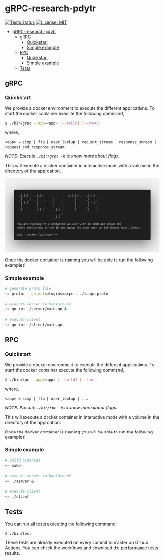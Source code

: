 # gRPC-research-pdytr

[![Tests Status][workflowbadge]][workflowurl]
[![License: MIT][licensebadge]][licenseurl]

- [gRPC-research-pdytr](#grpc-research-pdytr)
  - [gRPC](#grpc)
    - [Quickstart](#quickstart)
    - [Simple example](#simple-example)
  - [RPC](#rpc)
    - [Quickstart](#quickstart-1)
    - [Simple example](#simple-example-1)
  - [Tests](#tests)

## gRPC

### Quickstart

We provide a docker environment to execute the different applications. To start the docker container execute the following command,

```sh
$ ./bin/grpc --app=<app> [--build] [--root]
```

where,

```
<app> = simp | ftp | user_lookup | request_stream | response_stream | request_and_response_stream
```

_NOTE: Execute `./bin/grpc -h` to know more about flags._

This will execute a docker container in interactive mode with a volume in the directory of the application.

<p align="center">
  <img src="./static/terminal.png">
</p>

Once the docker container is running you will be able to run the following examples!

### Simple example

```sh
# generate proto file
~> protoc --go_out=plugins=grpc:. ./<app>.proto

# execute server in background
~> go run ./server/main.go &

# execute client
~> go run ./client/main.go
```

## RPC

### Quickstart

We provide a docker environment to execute the different applications. To start the docker container execute the following command,

```sh
$ ./bin/rpc --app=<app> [--build] [--root]
```

where,

```
<app> = simp | ftp | user_lookup | ...
```

_NOTE: Execute `./bin/rpc -h` to know more about flags._

This will execute a docker container in interactive mode with a volume in the directory of the application.

Once the docker container is running you will be able to run the following examples!

### Simple example

```sh
# build binaries
~> make

# execute server in background
~> ./server &

# execute client
~> ./client
```

## Tests

You can run all tests executing the following command:

```sh
$ ./bin/test
```

These tests are already executed on every commit to master on Github Actions. You can check the workflows and download the performance tests results.

[workflowbadge]: https://github.com/ulises-jeremias/gRPC-research-pdytr/actions/workflows/ci.yml/badge.svg
[licensebadge]: https://img.shields.io/badge/License-MIT-blue.svg
[workflowurl]: https://github.com/ulises-jeremias/gRPC-research-pdytr/actions/workflows/ci.yml
[licenseurl]: https://github.com/ulises-jeremias/gRPC-research-pdytr/blob/master/LICENSE
